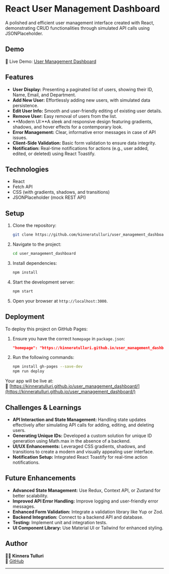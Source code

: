 # React User Management Dashboard

A polished and efficient user management interface created with React, demonstrating CRUD functionalities through simulated API calls using JSONPlaceholder.

## Demo

🚀 Live Demo: [User Management Dashboard](https://kinneratulluri.github.io/user_management_dashboard/)

## Features

*   **User Display:** Presenting a paginated list of users, showing their ID, Name, Email, and Department.
*   **Add New User:** Effortlessly adding new users, with simulated data persistence.
*   **Edit User Info:** Smooth and user-friendly editing of existing user details.
*   **Remove User:** Easy removal of users from the list.
*   **Modern UI:**A sleek and responsive design featuring gradients, shadows, and hover effects for a contemporary look.
*   **Error Management:** Clear, informative error messages in case of API issues.
*   **Client-Side Validation:** Basic form validation to ensure data integrity.
*   **Notification:** Real-time notifications for actions (e.g., user added, edited, or deleted) using React Toastify.

## Technologies

*   React
*   Fetch API
*   CSS (with gradients, shadows, and transitions)
*   JSONPlaceholder (mock REST API)

## Setup

1.  Clone the repository:

    ```sh
    git clone https://github.com/kinneratulluri/user_management_dashboard.git
    ```

2.  Navigate to the project:

    ```sh
    cd user_management_dashboard
    ```

3.  Install dependencies:

    ```sh
    npm install
    ```

4.  Start the development server:

    ```sh
    npm start
    ```

5.  Open your browser at `http://localhost:3000`.

## Deployment

To deploy this project on GitHub Pages:

1. Ensure you have the correct `homepage` in `package.json`:
    ```json
    "homepage": "https://kinneratulluri.github.io/user_management_dashboard"
    ```

2. Run the following commands:

    ```sh
    npm install gh-pages --save-dev
    npm run deploy
    ```

Your app will be live at:  
🔗 [https://kinneratulluri.github.io/user_management_dashboard/](https://kinneratulluri.github.io/user_management_dashboard/)

## Challenges & Learnings

*   **API Interaction and State Management:** Handling state updates effectively after simulating API calls for adding, editing, and deleting users.
*   **Generating Unique IDs:**  Developed a custom solution for unique ID generation using Math.max in the absence of a backend.
*   **UI/UX Enhancements:** Leveraged CSS gradients, shadows, and transitions to create a modern and visually appealing user interface.
*   **Notification Setup:** Integrated React Toastify for real-time action notifications.

## Future Enhancements

*   **Advanced State Management:** Use Redux, Context API, or Zustand for better scalability.
*   **Improved API Error Handling:** Improve logging and user-friendly error messages.
*   **Enhanced Form Validation:** Integrate a validation library like Yup or Zod.
*   **Backend Integration:** Connect to a backend API and database.
*   **Testing:** Implement unit and integration tests.
*   **UI Component Library:** Use Material UI or Tailwind for enhanced styling.

## Author

👩‍💻 **Kinnera Tulluri**  
📌 [GitHub](https://github.com/kinneratulluri)  

---

